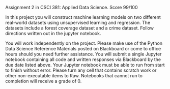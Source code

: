 Assignment 2 in CSCI 381: Applied Data Science. Score 99/100

In this project you will construct machine learning models on two different real-world datasets using unsupervised learning and regression. The datasets include a forest coverage dataset and a crime dataset. Follow directions written out in the jupyter notebook.

You will work independently on the project. Please make use of the Python Data Science Reference Materials posted on Blackboard or come to office hours should you need further assistance. You will submit a single Jupyter notebook containing all code and written responses via Blackboard by the due date listed above. Your Jupyter notebook must be able to run from start to finish without error. Please turn any cell that contains scratch work or other non-executable items to Raw. Notebooks that cannot run to completion will receive a grade of 0.
